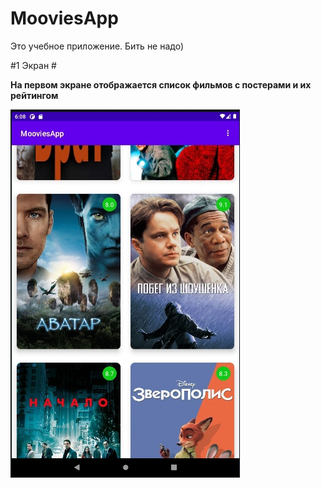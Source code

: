 # MooviesApp
Это учебное приложение. Бить не надо)

#1 Экран #

__На первом экране отображается список фильмов с постерами и их рейтингом__

![Screenshot](https://github.com/Sominisadssadd/MooviesApp/blob/master/images_for_readme/5_image.jpg)
